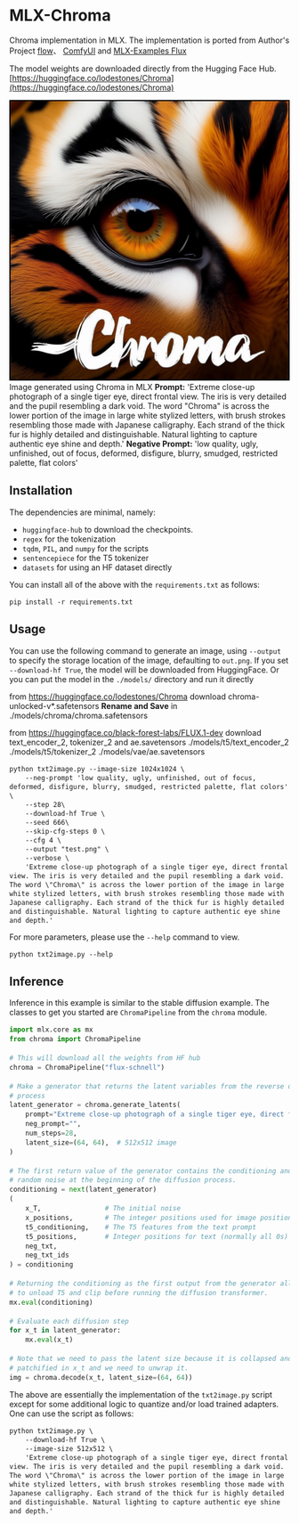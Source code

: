 MLX-Chroma
====

Chroma implementation in MLX. The implementation is ported from Author's Project
[flow](https://github.com/lodestone-rock/flow.git)、 [ComfyUI](https://github.com/comfyanonymous/ComfyUI) and [MLX-Examples Flux](https://github.com/ml-explore/mlx-examples/tree/main/flux)

The model weights are downloaded directly from the Hugging Face Hub.
[https://huggingface.co/lodestones/Chroma](https://huggingface.co/lodestones/Chroma)


![MLX image](assets/mlx-chroma.jpeg)    
Image generated using Chroma in MLX 
**Prompt:** 'Extreme close-up photograph of a single tiger eye, direct frontal view. The iris is very detailed and the pupil resembling a dark void. The word \"Chroma\" is across the lower portion of the image in large white stylized letters, with brush strokes resembling those made with Japanese calligraphy. Each strand of the thick fur is highly detailed and distinguishable. Natural lighting to capture authentic eye shine and depth.' 
**Negative Prompt:** 'low quality, ugly, unfinished, out of focus, deformed, disfigure, blurry, smudged, restricted palette, flat colors'

Installation
------------

The dependencies are minimal, namely:

- `huggingface-hub` to download the checkpoints.
- `regex` for the tokenization
- `tqdm`, `PIL`, and `numpy` for the scripts
- `sentencepiece` for the T5 tokenizer
- `datasets` for using an HF dataset directly

You can install all of the above with the `requirements.txt` as follows:

    pip install -r requirements.txt


Usage
---------

You can use the following command to generate an image, using `--output` to specify the storage location of the image, defaulting to `out.png`.
If you set `--download-hf True`, the model will be downloaded from HuggingFace. Or you can put the model in the `./models/` directory and run it directly

from https://huggingface.co/lodestones/Chroma download chroma-unlocked-v*.safetensors **Rename and Save** in 
./models/chroma/chroma.safetensors

from https://huggingface.co/black-forest-labs/FLUX.1-dev download text_encoder_2, tokenizer_2 and ae.savetensors
./models/t5/text_encoder_2
./models/t5/tokenizer_2
./models/vae/ae.savetensors

```shell
python txt2image.py --image-size 1024x1024 \
    --neg-prompt 'low quality, ugly, unfinished, out of focus, deformed, disfigure, blurry, smudged, restricted palette, flat colors' \
    --step 28\
    --download-hf True \
    --seed 666\
    --skip-cfg-steps 0 \
    --cfg 4 \
    --output "test.png" \
    --verbose \
    'Extreme close-up photograph of a single tiger eye, direct frontal view. The iris is very detailed and the pupil resembling a dark void. The word \"Chroma\" is across the lower portion of the image in large white stylized letters, with brush strokes resembling those made with Japanese calligraphy. Each strand of the thick fur is highly detailed and distinguishable. Natural lighting to capture authentic eye shine and depth.'
```


For more parameters, please use the `--help` command to view.

```shell
python txt2image.py --help
```

Inference
---------

Inference in this example is similar to the stable diffusion example. The
classes to get you started are `ChromaPipeline` from the `chroma` module.

```python
import mlx.core as mx
from chroma import ChromaPipeline

# This will download all the weights from HF hub
chroma = ChromaPipeline("flux-schnell")

# Make a generator that returns the latent variables from the reverse diffusion
# process
latent_generator = chroma.generate_latents(
    prompt="Extreme close-up photograph of a single tiger eye, direct frontal view. The iris is very detailed and the pupil resembling a dark void. The word \"Chroma\" is across the lower portion of the image in large white stylized letters, with brush strokes resembling those made with Japanese calligraphy. Each strand of the thick fur is highly detailed and distinguishable. Natural lighting to capture authentic eye shine and depth.",
    neg_prompt="",
    num_steps=28,
    latent_size=(64, 64),  # 512x512 image
)

# The first return value of the generator contains the conditioning and the
# random noise at the beginning of the diffusion process.
conditioning = next(latent_generator)
(
    x_T,                # The initial noise
    x_positions,        # The integer positions used for image positional encoding
    t5_conditioning,    # The T5 features from the text prompt
    t5_positions,       # Integer positions for text (normally all 0s)
    neg_txt,
    neg_txt_ids
) = conditioning

# Returning the conditioning as the first output from the generator allows us
# to unload T5 and clip before running the diffusion transformer.
mx.eval(conditioning)

# Evaluate each diffusion step
for x_t in latent_generator:
    mx.eval(x_t)

# Note that we need to pass the latent size because it is collapsed and
# patchified in x_t and we need to unwrap it.
img = chroma.decode(x_t, latent_size=(64, 64))
```

The above are essentially the implementation of the `txt2image.py` script
except for some additional logic to quantize and/or load trained adapters. One
can use the script as follows:

```shell
python txt2image.py \
    --download-hf True \
    --image-size 512x512 \
    'Extreme close-up photograph of a single tiger eye, direct frontal view. The iris is very detailed and the pupil resembling a dark void. The word \"Chroma\" is across the lower portion of the image in large white stylized letters, with brush strokes resembling those made with Japanese calligraphy. Each strand of the thick fur is highly detailed and distinguishable. Natural lighting to capture authentic eye shine and depth.'

```